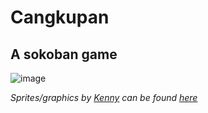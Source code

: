 # Cangkupan
## A sokoban game
![image](https://github.com/adguscott/cangkupan/assets/64635766/b37b6222-41be-442c-8364-253adac34cac)

*Sprites/graphics by [Kenny](https://kenney.nl/) can be found [here](https://opengameart.org/content/sokoban-100-tiles)*
